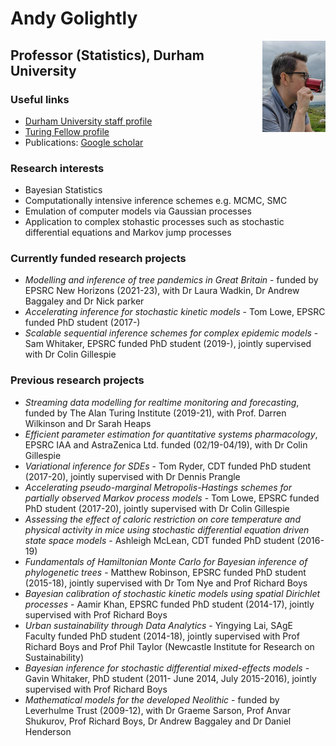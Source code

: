# Andy Golightly

<img align="right" src="AG.jpg" width="20%" height="18%"/>

## Professor (Statistics), Durham University

### Useful links
- [Durham University staff profile](https://www.durham.ac.uk/staff/andrew-golightly/)
- [Turing Fellow profile](https://www.turing.ac.uk/people/researchers/andrew-golightly)
- Publications: [Google scholar](https://scholar.google.co.uk/citations?user=Pdt6-qMAAAAJ&hl=en)

### Research interests
- Bayesian Statistics
- Computationally intensive inference schemes e.g. MCMC, SMC
- Emulation of computer models via Gaussian processes
- Application to complex stohastic processes such as stochastic differential equations and Markov jump processes

### Currently funded research projects
- _Modelling and inference of tree pandemics in Great Britain_ - funded by EPSRC New Horizons (2021-23), with Dr Laura Wadkin, Dr Andrew Baggaley and Dr Nick parker
- _Accelerating inference for stochastic kinetic models_ - Tom Lowe, EPSRC funded PhD student (2017-)
- _Scalable sequential inference schemes for complex epidemic models_ - Sam Whitaker, EPSRC funded PhD student (2019-), jointly supervised with Dr Colin Gillespie

### Previous research projects
- _Streaming data modelling for realtime monitoring and forecasting_, funded by The Alan Turing Institute (2019-21), with Prof. Darren Wilkinson and Dr Sarah Heaps
- _Efficient parameter estimation for quantitative systems pharmacology_, EPSRC IAA and AstraZenica Ltd. funded (02/19-04/19), with Dr Colin Gillespie
- _Variational inference for SDEs_ - Tom Ryder, CDT funded PhD student (2017-20), jointly supervised with Dr Dennis Prangle
- _Accelerating pseudo-marginal Metropolis-Hastings schemes for partially observed Markov process models_ - Tom Lowe, EPSRC funded PhD student (2017-20), jointly supervised with Dr Colin Gillespie
- _Assessing the effect of caloric restriction on core temperature and physical activity in mice using stochastic differential equation driven state space models_ - Ashleigh McLean, CDT funded PhD student (2016-19)
- _Fundamentals of Hamiltonian Monte Carlo for Bayesian inference of phylogenetic trees_ - Matthew Robinson, EPSRC funded PhD student (2015-18), jointly supervised with Dr Tom Nye and Prof Richard Boys 
- _Bayesian calibration of stochastic kinetic models using spatial Dirichlet processes_ - Aamir Khan, EPSRC funded PhD student (2014-17), jointly supervised with Prof Richard Boys
- _Urban sustainability through Data Analytics_ - Yingying Lai, SAgE Faculty funded PhD student (2014-18), jointly supervised with Prof Richard Boys and Prof Phil Taylor (Newcastle Institute for Research on Sustainability)
- _Bayesian inference for stochastic differential mixed-effects models_ - 
Gavin Whitaker, PhD student (2011- June 2014, July 2015-2016), jointly supervised with 
Prof Richard Boys 
- _Mathematical models for the developed Neolithic_ - 
funded by Leverhulme Trust (2009-12), with Dr Graeme Sarson, 
Prof Anvar Shukurov, Prof Richard Boys, Dr Andrew Baggaley and Dr Daniel Henderson
